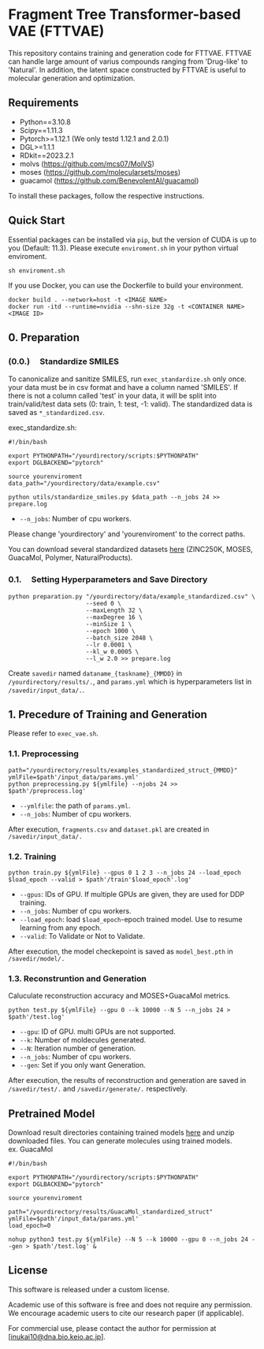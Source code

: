 # Fragment Tree Transformer-based VAE (FTTVAE)

This repository contains training and generation code for FTTVAE. FTTVAE can handle large amount of varius compounds ranging from 'Drug-like' to 'Natural'. In addition, the latent space constructed by FTTVAE is useful to molecular generation and optimization.

## Requirements
* Python==3.10.8
* Scipy==1.11.3
* Pytorch>=1.12.1 (We only testd 1.12.1 and 2.0.1)
* DGL>=1.1.1
* RDkit==2023.2.1
* molvs (https://github.com/mcs07/MolVS)
* moses (https://github.com/molecularsets/moses)
* guacamol (https://github.com/BenevolentAI/guacamol)

To install these packages, follow the respective instructions.

## Quick Start
Essential packages can be installed via `pip`, but the version of CUDA is up to you (Default: 11.3). 
Please execute `enviroment.sh` in your python virtual enviroment.
```
sh enviroment.sh
```
If you use Docker, you can use the Dockerfile to build your environment.
```
docker build . --network=host -t <IMAGE NAME>
docker run -itd --runtime=nvidia --shn-size 32g -t <CONTAINER NAME> <IMAGE ID>
```

## 0. Preparation
### (0.0.) 　Standardize SMILES
To canonicalize and sanitize SMILES, run `exec_standardize.sh` only once. your data must be in csv format and have a column named 'SMILES'. If there is not a column called 'test' in your data, it will be split into train/valid/test data sets (0: train, 1: test, -1: valid). The standardized data is saved as `*_standardized.csv`.

exec_standardize.sh:
```
#!/bin/bash

export PYTHONPATH="/yourdirectory/scripts:$PYTHONPATH"
export DGLBACKEND="pytorch"

source yourenviroment
data_path="/yourdirectory/data/example.csv"

python utils/standardize_smiles.py $data_path --n_jobs 24 >> prepare.log
```
* `--n_jobs`: Number of cpu workers.

Please change 'yourdirectory' and 'yourenviroment' to the correct paths.

You can download several standardized datasets [here](https://drive.google.com/drive/folders/16LAR-wDdsNEAYbVT8KcG_DJtm6a7GhVP?usp=sharing) (ZINC250K, MOSES, GuacaMol, Polymer, NaturalProducts).

### 0.1. 　Setting Hyperparameters and Save Directory
```
python preparation.py "/yourdirectory/data/example_standardized.csv" \
                      --seed 0 \
                      --maxLength 32 \
                      --maxDegree 16 \
                      --minSize 1 \
                      --epoch 1000 \
                      --batch_size 2048 \
                      --lr 0.0001 \
                      --kl_w 0.0005 \
                      --l_w 2.0 >> prepare.log 
```
Create `savedir` named `dataname_{taskname}_{MMDD}` in `/yourdirectory/results/.`, and `params.yml` which is hyperparameters list in `/savedir/input_data/.`.

## 1. Precedure of Training and Generation
Please refer to `exec_vae.sh`.

### 1.1. Preprocessing
```
path="/yourdirectory/results/examples_standardized_struct_{MMDD}"
ymlFile=$path'/input_data/params.yml'
python preprocessing.py ${ymlfile} --njobs 24 >> $path'/preprocess.log'
```
* `--ymlfile`: the path of `params.yml`.
* `--n_jobs`: Number of cpu workers.

After execution, `fragments.csv` and `dataset.pkl` are created in `/savedir/input_data/.`

### 1.2. Training
```
python train.py ${ymlFile} --gpus 0 1 2 3 --n_jobs 24 --load_epoch $load_epoch --valid > $path'/train'$load_epoch'.log'
```
* `--gpus`: IDs of GPU. If multiple GPUs are given, they are used for DDP training.
* `--n_jobs`: Number of cpu workers.
* `--load_epoch`: load `$load_epoch`-epoch trained model. Use to resume learning from any epoch.
* `--valid`: To Validate or Not to Validate.

After execution, the model checkepoint is saved as `model_best.pth` in `/savedir/model/.`

### 1.3. Reconstruntion and Generation
Caluculate reconstruction accuracy and MOSES+GuacaMol metrics.
```
python test.py ${ymlFile} --gpu 0 --k 10000 --N 5 --n_jobs 24 > $path'/test.log'
```
* `--gpu`: ID of GPU. multi GPUs are not supported.
* `--k`: Number of moldecules generated.
* `--N`: Iteration number of generation.
* `--n_jobs`: Number of cpu workers.
* `--gen`: Set if you only want Generation.

After execution, the results of reconstruction and generation are saved in `/savedir/test/.` and `/savedir/generate/.` respectively.

## Pretrained Model
Download result directories containing trained models [here](https://drive.google.com/drive/folders/1VF7lFOlBUr6T5_ESnaj2xbs3hQnV5knz?usp=sharing) and unzip downloaded files. You can generate molecules using trained models.
\
ex. GuacaMol
```
#!/bin/bash

export PYTHONPATH="/yourdirectory/scripts:$PYTHONPATH"
export DGLBACKEND="pytorch"

source yourenviroment

path="/yourdirectory/results/GuacaMol_standardized_struct"
ymlFile=$path'/input_data/params.yml'
load_epoch=0

nohup python3 test.py ${ymlFile} --N 5 --k 10000 --gpu 0 --n_jobs 24 --gen > $path'/test.log' &
```

## License

This software is released under a custom license.

Academic use of this software is free and does not require any permission.
We encourage academic users to cite our research paper (if applicable).

For commercial use, please contact the author for permission at [inukai10@dna.bio.keio.ac.jp].
